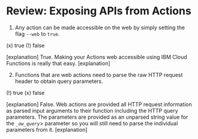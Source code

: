 <!--
#
# Licensed to the Apache Software Foundation (ASF) under one or more
# contributor license agreements.  See the NOTICE file distributed with
# this work for additional information regarding copyright ownership.
# The ASF licenses this file to You under the Apache License, Version 2.0
# (the "License"); you may not use this file except in compliance with
# the License.  You may obtain a copy of the License at
#
#     http://www.apache.org/licenses/LICENSE-2.0
#
# Unless required by applicable law or agreed to in writing, software
# distributed under the License is distributed on an "AS IS" BASIS,
# WITHOUT WARRANTIES OR CONDITIONS OF ANY KIND, either express or implied.
# See the License for the specific language governing permissions and
# limitations under the License.
#
-->

# Review: Exposing APIs from Actions

1. Any action can be made accessible on the web by simply setting the flag <code>--web</code> to <code>true</code>.

(x) true
(!) false

[explanation]
True. Making your Actions web accessible using IBM Cloud Functions is really that easy.
[explanation]

2. Functions that are web actions need to parse the raw HTTP request header to obtain query parameters.

(!) true
(x) false

[explanation]
False. Web actions are provided all HTTP request information as parsed input arguments to their function including the HTTP query parameters.  The parameters are provided as an unparsed string value for the <code>__ow_query_</code>> parameter so you will still need to parse the individual parameters from it.
[explanation]
